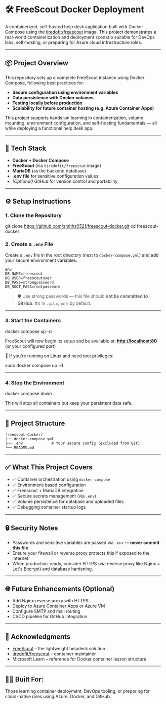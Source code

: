 # 🛠️ FreeScout Docker Deployment

A containerized, self-hosted help desk application built with Docker Compose using the [tiredofit/freescout](https://hub.docker.com/r/tiredofit/freescout) image. This project demonstrates a real-world containerization and deployment scenario suitable for DevOps labs, self-hosting, or preparing for Azure cloud infrastructure roles.

---

## 📦 Project Overview

This repository sets up a complete FreeScout instance using Docker Compose, following best practices for:

- **Secure configuration using environment variables**
- **Data persistence with Docker volumes**
- **Testing locally before production**
- **Scalability for future container hosting (e.g. Azure Container Apps)**

This project supports hands-on learning in containerization, volume mounting, environment configuration, and self-hosting fundamentals — all while deploying a functional help desk app.

---

## 🧰 Tech Stack

- **Docker + Docker Compose**
- **FreeScout** (via `tiredofit/freescout` image)
- **MariaDB** (as the backend database)
- **.env file** for sensitive configuration values
- *(Optional)* GitHub for version control and portability

---

## ⚙️ Setup Instructions

### 1. Clone the Repository

git clone https://github.com/smiths0521/freescout-docker.git
cd freescout-docker
### 2. Create a `.env` File

Create a `.env` file in the root directory (next to `docker-compose.yml`) and add your secure environment variables:
```
env
DB_NAME=freescout
DB_USER=freescoutuser
DB_PASS=strongpassword
DB_ROOT_PASS=rootpassword
```

> 🛡️ Use strong passwords — this file should **not be committed to GitHub**. It’s in `.gitignore` by default.

---

### 3. Start the Containers

docker compose up -d

FreeScout will now begin its setup and be available at:
**[http://localhost:80](http://localhost:80)** (or your configured port)

📌 If you're running on Linux and need root privileges:

sudo docker compose up -d

---

### 4. Stop the Environment

docker compose down

This will stop all containers but keep your persistent data safe.

---

## 📁 Project Structure
```
freescout-docker/
├── docker-compose.yml
├── .env             # Your secure config (excluded from Git)
└── README.md
```
---

## ✅ What This Project Covers

* ✅ Container orchestration using `docker-compose`
* ✅ Environment-based configuration
* ✅ Freescout + MariaDB integration
* ✅ Secure secrets management (via `.env`)
* ✅ Volume persistence for database and uploaded files
* ✅ Debugging container startup logs

---

## 🔒 Security Notes

* Passwords and sensitive variables are passed via `.env` — **never commit this file.**
* Ensure your firewall or reverse proxy protects this if exposed to the internet.
* When production-ready, consider HTTPS (via reverse proxy like Nginx + Let's Encrypt) and database hardening.

---

## 🌐 Future Enhancements (Optional)

* Add Nginx reverse proxy with HTTPS
* Deploy to Azure Container Apps or Azure VM
* Configure SMTP and mail routing
* CI/CD pipeline for GitHub integration

---

## 🤝 Acknowledgments

* [FreeScout](https://freescout.net/) – the lightweight helpdesk solution
* [tiredofit/freescout](https://hub.docker.com/r/tiredofit/freescout) – container maintainer
* Microsoft Learn – reference for Docker container lesson structure

---

## 🧑‍💻 Built For:

Those learning container deployment, DevOps tooling, or preparing for cloud-native roles using Azure, Docker, and GitHub.

